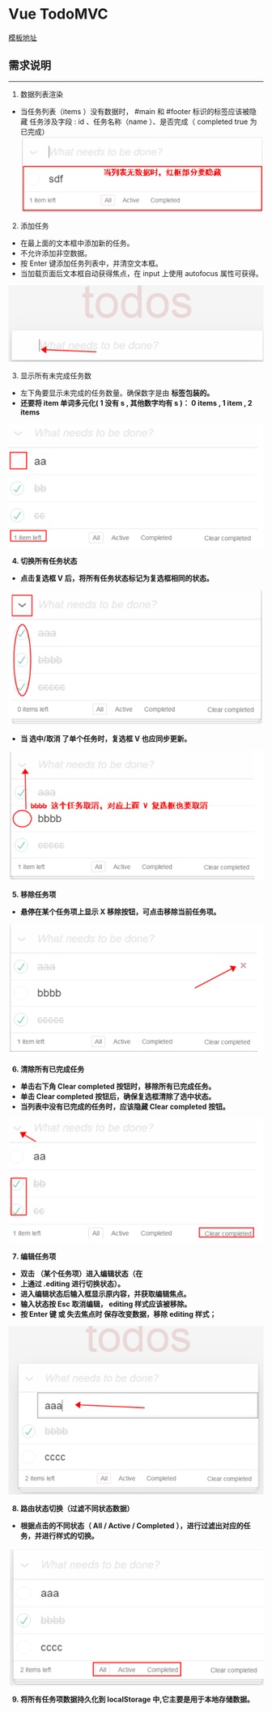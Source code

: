 # Vue TodoMVC
[模板地址](https://github.com/tastejs/todomvc-app-template)
## 需求说明
___
1. 数据列表渲染

- 当任务列表（items ）没有数据时， #main 和 #footer 标识的标签应该被隐藏
任务涉及字段 : id 、任务名称（name ）、是否完成（ completed true 为已完成）
![alt text](https://github.com/HiAdo/mdPhotos/blob/master/my-todomvc/1_%E6%95%B0%E6%8D%AE%E5%88%97%E8%A1%A8%E6%B8%B2%E6%9F%93.png?raw=trueg "title")

2. 添加任务

- 在最上面的文本框中添加新的任务。
- 不允许添加非空数据。
- 按 Enter 键添加任务列表中，并清空文本框。
- 当加载页面后文本框自动获得焦点，在 input 上使用 autofocus 属性可获得。

![alt text](https://github.com/HiAdo/mdPhotos/blob/master/my-todomvc/2_%E6%B7%BB%E5%8A%A0%E4%BB%BB%E5%8A%A1.png?raw=true "title")

3. 显示所有未完成任务数
   
- 左下角要显示未完成的任务数量。确保数字是由 <strong> 标签包装的。
- 还要将 item 单词多元化( 1 没有 s , 其他数字均有 s )： 0 items , 1 item , 2 items

![alt text](https://github.com/HiAdo/mdPhotos/blob/master/my-todomvc/3_%E6%98%BE%E7%A4%BA%E6%89%80%E6%9C%89%E6%9C%AA%E5%AE%8C%E6%88%90%E4%BB%BB%E5%8A%A1%E6%95%B0.png?raw=true "title")

4. 切换所有任务状态

- 点击复选框 V 后，将所有任务状态标记为复选框相同的状态。

![alt text](https://github.com/HiAdo/mdPhotos/blob/master/my-todomvc/4_1%E5%88%87%E6%8D%A2%E6%89%80%E6%9C%89%E4%BB%BB%E5%8A%A1%E7%8A%B6%E6%80%81.png?raw=true "title")
 
- 当 选中/取消 了单个任务时，复选框 V 也应同步更新。

![alt text](https://github.com/HiAdo/mdPhotos/blob/master/my-todomvc/4_2%E5%88%87%E6%8D%A2%E6%89%80%E6%9C%89%E4%BB%BB%E5%8A%A1%E7%8A%B6%E6%80%81.png?raw=true "title")

5. 移除任务项

- 悬停在某个任务项上显示 X 移除按钮，可点击移除当前任务项。

![alt text](https://github.com/HiAdo/mdPhotos/blob/master/my-todomvc/5_%E7%A7%BB%E9%99%A4%E4%BB%BB%E5%8A%A1%E9%A1%B9.png?raw=true "title")

6. 清除所有已完成任务

- 单击右下角 Clear completed 按钮时，移除所有已完成任务。
- 单击 Clear completed 按钮后，确保复选框清除了选中状态。
- 当列表中没有已完成的任务时，应该隐藏 Clear completed 按钮。

![alt text](https://github.com/HiAdo/mdPhotos/blob/master/my-todomvc/6_%E6%B8%85%E9%99%A4%E6%89%80%E6%9C%89%E5%B7%B2%E5%AE%8C%E6%88%90%E4%BB%BB%E5%8A%A1.png?raw=true "title")

7. 编辑任务项

-  双击 <label> （某个任务项）进入编辑状态（在 <li> 上通过 .editing 进行切换状态）。
- 进入编辑状态后输入框显示原内容，并获取编辑焦点。
- 输入状态按 Esc 取消编辑， editing 样式应该被移除。
- 按 Enter 键 或 失去焦点时 保存改变数据，移除 editing 样式；

![alt text](https://github.com/HiAdo/mdPhotos/blob/master/my-todomvc/7_%E7%BC%96%E8%BE%91%E4%BB%BB%E5%8A%A1%E9%A1%B9.png?raw=true "title")

8. 路由状态切换（过滤不同状态数据）

- 根据点击的不同状态（ All / Active / Completed ），进行过滤出对应的任务，并进行样式的切换。

![alt text](https://github.com/HiAdo/mdPhotos/blob/master/my-todomvc/8_%E8%B7%AF%E7%94%B1%E7%8A%B6%E6%80%81%E5%88%87%E6%8D%A2.png?raw=true "title")

9. 将所有任务项数据持久化到 localStorage 中,它主要是用于本地存储数据。
